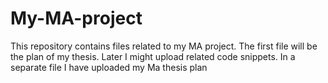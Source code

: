 # My-MA-project
This repository contains files related to my MA project. The first file will be the plan of my thesis. Later I might upload related code snippets.
In a separate file I have uploaded my Ma thesis plan
